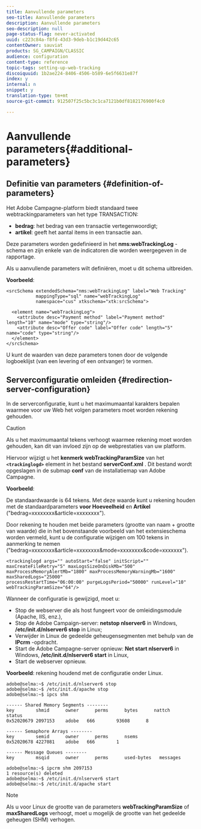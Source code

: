 ```yaml
---
title: Aanvullende parameters
seo-title: Aanvullende parameters
description: Aanvullende parameters
seo-description: null
page-status-flag: never-activated
uuid: c223c84a-f8fd-43d3-9deb-b1c19d442c65
contentOwner: sauviat
products: SG_CAMPAIGN/CLASSIC
audience: configuration
content-type: reference
topic-tags: setting-up-web-tracking
discoiquuid: 1b2ae224-8406-4506-b589-6e5f6631e87f
index: y
internal: n
snippet: y
translation-type: tm+mt
source-git-commit: 912507f25c5bc3c1ca7121b0df8182176900f4c0

---
```



# Aanvullende parameters{#additional-parameters}

## Definitie van parameters {#definition-of-parameters}

Het Adobe Campagne-platform biedt standaard twee webtrackingparameters van het type TRANSACTION:

* **bedrag**: het bedrag van een transactie vertegenwoordigt;
* **artikel**: geeft het aantal items in een transactie aan.

Deze parameters worden gedefinieerd in het **nms:webTrackingLog** -schema en zijn enkele van de indicatoren die worden weergegeven in de rapportage.

Als u aanvullende parameters wilt definiëren, moet u dit schema uitbreiden.

**Voorbeeld**:

```
<srcSchema extendedSchema="nms:webTrackingLog" label="Web Tracking"
           mappingType="sql" name="webTrackingLog" 
           namespace="cus" xtkschema="xtk:srcSchema">

  <element name="webTrackingLog">
    <attribute desc="Payment method" label="Payment method" length="10" name="mode" type="string"/>
    <attribute desc="Offer code" label="Offer code" length="5" name="code" type="string"/>
  </element>
</srcSchema>
```

U kunt de waarden van deze parameters tonen door de volgende logboeklijst (van een levering of een ontvanger) te vormen.

## Serverconfiguratie omleiden {#redirection-server-configuration}

In de serverconfiguratie, kunt u het maximumaantal karakters bepalen waarmee voor uw Web het volgen parameters moet worden rekening gehouden.

>[!CAUTION]
>
>Als u het maximumaantal tekens verhoogt waarmee rekening moet worden gehouden, kan dit van invloed zijn op de webprestaties van uw platform.

Hiervoor wijzigt u het **kenmerk webTrackingParamSize** van het **`<trackinglogd>`** element in het bestand **serverConf.xml** . Dit bestand wordt opgeslagen in de submap **conf** van de installatiemap van Adobe Campagne.

**Voorbeeld**:

De standaardwaarde is 64 tekens. Met deze waarde kunt u rekening houden met de standaardparameters **voor Hoeveelheid** en **Artikel** (&quot;bedrag=xxxxxxxx&amp;article=xxxxxxxx&quot;).

Door rekening te houden met beide parameters (grootte van naam + grootte van waarde) die in het bovenstaande voorbeeld van het extensieschema worden vermeld, kunt u de configuratie wijzigen om 100 tekens in aanmerking te nemen (&quot;bedrag=xxxxxxxx&amp;article=xxxxxxxx&amp;mode=xxxxxxxx&amp;code=xxxxxxx&quot;).

```
<trackinglogd args="" autoStart="false" initScript="" maxCreateFileRetry="5" maxLogsSizeOnDiskMb="500"
maxProcessMemoryAlertMb="1800" maxProcessMemoryWarningMb="1600" maxSharedLogs="25000"
processRestartTime="06:00:00" purgeLogsPeriod="50000" runLevel="10"
webTrackingParamSize="64"/>
```

Wanneer de configuratie is gewijzigd, moet u:

* Stop de webserver die als host fungeert voor de omleidingsmodule (Apache, IIS, enz.),
* Stop de Adobe Campaign-server: **netstop nlserver6** in Windows, **/etc/init.d/nlserver6 stop** in Linux;
* Verwijder in Linux de gedeelde geheugensegmenten met behulp van de **IPcrm** -opdracht.
* Start de Adobe Campagne-server opnieuw: **Net start nlserver6** in Windows, **/etc/init.d/nlserver6 start** in Linux,
* Start de webserver opnieuw.

**Voorbeeld**: rekening houdend met de configuratie onder Linux.

```
adobe@selma:~$ /etc/init.d/nlserver6 stop
adobe@selma:~$ /etc/init.d/apache stop
adobe@selma:~$ ipcs shm

------ Shared Memory Segments --------
key        shmid      owner      perms      bytes      nattch     status      
0x52020679 2097153    adobe   666        93608      8                       

------ Semaphore Arrays --------
key        semid      owner      perms      nsems     
0x52020678 4227081    adobe   666        1         

------ Message Queues --------
key        msqid      owner      perms      used-bytes   messages    

adobe@selma:~$ ipcrm shm 2097153                             
1 resource(s) deleted
adobe@selma:~$ /etc/init.d/nlserver6 start
adobe@selma:~$ /etc/init.d/apache start
```

>[!NOTE]
>
>Als u voor Linux de grootte van de parameters **webTrackingParamSize** of **maxSharedLogs** verhoogt, moet u mogelijk de grootte van het gedeelde geheugen (SHM) verhogen.

